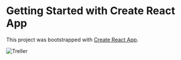 # Getting Started with Create React App

This project was bootstrapped with [Create React App](https://github.com/facebook/create-react-app).

![Treller](https://user-images.githubusercontent.com/94955256/158163616-fd012258-5fb4-4bb1-9c9b-4de1161a77cb.png)
